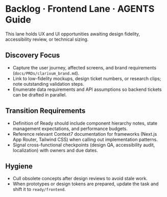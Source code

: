 # Backlog · Frontend Lane · AGENTS Guide

This lane holds UX and UI opportunities awaiting design fidelity, accessibility review, or technical sizing.

## Discovery Focus
- Capture the user journey, affected screens, and brand requirements (`docs/PRDs/clarivum_brand.md`).
- Link to low-fidelity mockups, design ticket numbers, or research clips; note outstanding validation steps.
- Enumerate data requirements and API assumptions so backend tickets can be drafted in parallel.

## Transition Requirements
- Definition of Ready should include component hierarchy notes, state management expectations, and performance budgets.
- Reference relevant Context7 documentation for frameworks (Next.js App Router, Tailwind CSS) when calling out implementation patterns.
- Signal cross-functional checkpoints (design QA, accessibility audit, localization) with owners and due dates.

## Hygiene
- Cull obsolete concepts after design reviews to avoid stale work.
- When prototypes or design tokens are prepared, update the task and shift it to `ready/frontend`.

